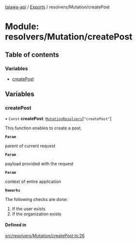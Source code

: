 [talawa-api](../README.md) / [Exports](../modules.md) / resolvers/Mutation/createPost

# Module: resolvers/Mutation/createPost

## Table of contents

### Variables

- [createPost](resolvers_Mutation_createPost.md#createpost)

## Variables

### createPost

• `Const` **createPost**: [`MutationResolvers`](types_generatedGraphQLTypes.md#mutationresolvers)[``"createPost"``]

This function enables to create a post.

**`Param`**

parent of current request

**`Param`**

payload provided with the request

**`Param`**

context of entire application

**`Remarks`**

The following checks are done:
1. If the user exists
2. If the organization exists

#### Defined in

[src/resolvers/Mutation/createPost.ts:26](https://github.com/PalisadoesFoundation/talawa-api/blob/ad7a1f7/src/resolvers/Mutation/createPost.ts#L26)
